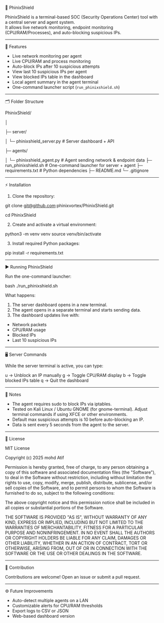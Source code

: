 🚀 PhinixShield

PhinixShield is a terminal-based SOC (Security Operations Center) tool with a central server and agent system.  
It allows live network monitoring, endpoint monitoring (CPU/RAM/Processes), and auto-blocking suspicious IPs.

---

🔹 Features

- Live network monitoring per agent  
- Live CPU/RAM and process monitoring  
- Auto-block IPs after 10 suspicious attempts  
- View last 10 suspicious IPs per agent  
- View blocked IPs table in the dashboard  
- Local agent summary in the agent terminal  
- One-command launcher script (`run_phinixshield.sh`)  

---

🗂️ Folder Structure

PhinixShield/

│

├─ server/

│   └─ phinixshield_server.py   # Server dashboard + API

├─ agents/

│   └─ phinixshield_agent.py    # Agent sending network & endpoint data
├─ run_phinixshield.sh          # One-command launcher for server + agent
├─ requirements.txt             # Python dependencies
├─ README.md
└─ .gitignore

---

⚡ Installation

1. Clone the repository:

git clone git@github.com:phinixvortex/PhinixShield.git

cd PhinixShield

2. Create and activate a virtual environment:

python3 -m venv venv
source venv/bin/activate

3. Install required Python packages:

pip install -r requirements.txt


---

▶️ Running PhinixShield

Run the one-command launcher:

bash
./run_phinixshield.sh


What happens:

1. The server dashboard opens in a new terminal.  
2. The agent opens in a separate terminal and starts sending data.  
3. The dashboard updates live with:

- Network packets  
- CPU/RAM usage  
- Blocked IPs  
- Last 10 suspicious IPs  

---

🖥️ Server Commands

While the server terminal is active, you can type:

u <host> <ip>   -> Unblock an IP manually
g               -> Toggle CPU/RAM display
b               -> Toggle blocked IPs table
q               -> Quit the dashboard


---

🔹 Notes

- The agent requires sudo to block IPs via iptables.  
- Tested on Kali Linux / Ubuntu GNOME (for gnome-terminal). Adjust terminal commands if using XFCE or other environments.  
- Default max suspicious attempts is 10 before auto-blocking an IP.  
- Data is sent every 5 seconds from the agent to the server.  

---

📄 License

MIT License

Copyright (c) 2025 mohd Atif

Permission is hereby granted, free of charge, to any person obtaining a copy
of this software and associated documentation files (the "Software"), to deal
in the Software without restriction, including without limitation the rights
to use, copy, modify, merge, publish, distribute, sublicense, and/or sell
copies of the Software, and to permit persons to whom the Software is
furnished to do so, subject to the following conditions:

The above copyright notice and this permission notice shall be included in all
copies or substantial portions of the Software.

THE SOFTWARE IS PROVIDED "AS IS", WITHOUT WARRANTY OF ANY KIND, EXPRESS OR
IMPLIED, INCLUDING BUT NOT LIMITED TO THE WARRANTIES OF MERCHANTABILITY,
FITNESS FOR A PARTICULAR PURPOSE AND NONINFRINGEMENT. IN NO EVENT SHALL THE
AUTHORS OR COPYRIGHT HOLDERS BE LIABLE FOR ANY CLAIM, DAMAGES OR OTHER
LIABILITY, WHETHER IN AN ACTION OF CONTRACT, TORT OR OTHERWISE, ARISING FROM,
OUT OF OR IN CONNECTION WITH THE SOFTWARE OR THE USE OR OTHER DEALINGS IN THE
SOFTWARE.

---

👥 Contribution

Contributions are welcome! Open an issue or submit a pull request.  

---

⚙️ Future Improvements

- Auto-detect multiple agents on a LAN  
- Customizable alerts for CPU/RAM thresholds  
- Export logs to CSV or JSON  
- Web-based dashboard version
